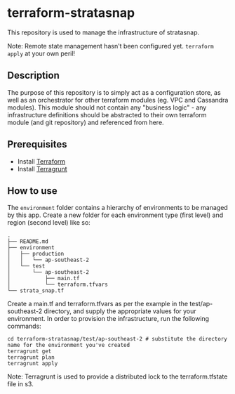 # terraform-stratasnap

This repository is used to manage the infrastructure of stratasnap.

Note: Remote state management hasn't been configured yet. `terraform apply` at your own peril!

## Description

The purpose of this repository is to simply act as a configuration store, as well as an orchestrator for other terraform modules (eg. VPC and Cassandra modules). This module should not contain any "business logic" - any infrastructure definitions should be abstracted to their own terraform module (and git repository) and referenced from here.

## Prerequisites
- Install [Terraform](http://terraform.io)
- Install [Terragrunt](https://github.com/gruntwork-io/terragrunt)

## How to use

The `environment` folder contains a hierarchy of environments to be managed by this app. Create a new folder for each environment type (first level) and region (second level) like so:

    .
    ├── README.md
    ├── environment
    │   ├── production
    │   │   └── ap-southeast-2
    │   └── test
    │       └── ap-southeast-2
    │           ├── main.tf
    │           └── terraform.tfvars
    └── strata_snap.tf

Create a main.tf and terraform.tfvars as per the example in the test/ap-southeast-2 directory, and supply the appropriate values for your environment. In order to provision the infrastructure, run the following commands:

    cd terraform-stratasnap/test/ap-southeast-2 # substitute the directory name for the environment you've created
    terragrunt get
    terragrunt plan
    terragrunt apply

Note: Terragrunt is used to provide a distributed lock to the terraform.tfstate file in s3. 

